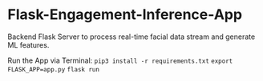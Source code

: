 # Flask-Engagement-Inference-App
Backend Flask Server to process real-time facial data stream and generate ML features.

Run the App via Terminal:
```pip3 install -r requirements.txt```
```export FLASK_APP=app.py```
```flask run```